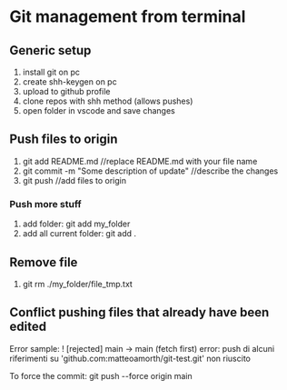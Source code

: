 # Git management from terminal

## Generic setup
1. install git on pc
2. create shh-keygen on pc
3. upload to github profile
4. clone repos with shh method (allows pushes)
5. open folder in vscode and save changes

## Push files to origin
1. git add README.md //replace README.md with your file name
2. git commit -m "Some description of update" //describe the changes
3. git push //add files to origin

### Push more stuff
1. add folder: git add my_folder
2. add all current folder: git add .

## Remove file 
1. git rm ./my_folder/file_tmp.txt

## Conflict pushing files that already have been edited
Error sample:
 ! [rejected]        main -> main (fetch first)
error: push di alcuni riferimenti su 'github.com:matteoamorth/git-test.git' non riuscito

To force the commit:
git push --force origin main